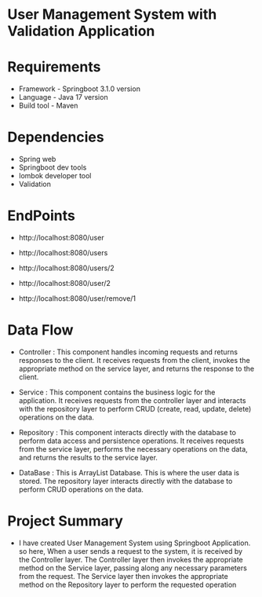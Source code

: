 # User Management System with Validation Application

# Requirements

* Framework - Springboot 3.1.0 version
* Language - Java 17 version
* Build tool - Maven

# Dependencies

* Spring web
* Springboot dev tools
* lombok developer tool
* Validation

# EndPoints

* http://localhost:8080/user


* http://localhost:8080/users


* http://localhost:8080/users/2


* http://localhost:8080/user/2


* http://localhost:8080/user/remove/1

# Data Flow

* Controller : This component handles incoming requests and returns responses to the client. It receives requests from the client, invokes the appropriate method on the service layer, and returns the response to the client.


* Service : This component contains the business logic for the application. It receives requests from the controller layer and interacts with the repository layer to perform CRUD (create, read, update, delete) operations on the data.


* Repository : This component interacts directly with the database to perform data access and persistence operations. It receives requests from the service layer, performs the necessary operations on the data, and returns the results to the service layer.


* DataBase : This is ArrayList Database. This is where the user data is stored. The repository layer interacts directly with the database to perform CRUD operations on the data.

# Project Summary

* I have created User Management System using Springboot Application. so here, When a user sends a request to the system, it is received by the Controller layer. The Controller layer then invokes the appropriate method on the Service layer, passing along any necessary parameters from the request. The Service layer then invokes the appropriate method on the Repository layer to perform the requested operation